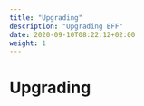 ```yaml
---
title: "Upgrading"
description: "Upgrading BFF"
date: 2020-09-10T08:22:12+02:00
weight: 1
---
```


# Upgrading

